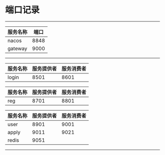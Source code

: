 # 					端口记录

---

服务名称  | 端口
---|---
nacos  | 8848
gateway | 9000



---


服务名称 | 服务提供者  | 服务消费者
---|---|---
login | 8501  | 8601


| 服务名称 | 服务提供者 | 服务消费者 |
| -------- | ---------- | ---------- |
| reg      | 8701       | 8801       |

| 服务名称 | 服务提供者 | 服务消费者 |
| -------- | ---------- | ---------- |
| user     | 8901       | 9001       |
  apply    | 9011       | 9021
| redis    | 9051
  

---



​                               

